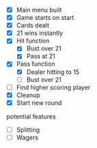 

- [x] Main menu built
- [X] Game starts on start
- [X] Cards dealt
- [X] 21 wins instantly
- [X] Hit function
    - [X] Bust over 21
    - [X] Pass at 21
- [X] Pass function
    - [X] Dealer hitting to 15
    - [ ] Bust over 21
- [ ] Find higher scoring player
- [X] Cleanup
- [X] Start new round

potential features
- [ ] Splitting
- [ ] Wagers